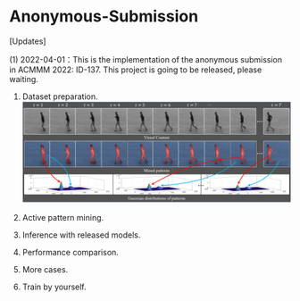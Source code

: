 # Anonymous-Submission
[Updates]

(1) 2022-04-01：This is the implementation of the anonymous submission in ACMMM 2022: ID-137. This project is going to be released, please waiting.

1. Dataset preparation.
![image](https://github.com/Anonymous-Submission-ID/Anonymous-Submission/blob/main/Fig1.png)


2. Active pattern mining.


3. Inference with released models.


4. Performance comparison.


5. More cases.


7. Train by yourself.


